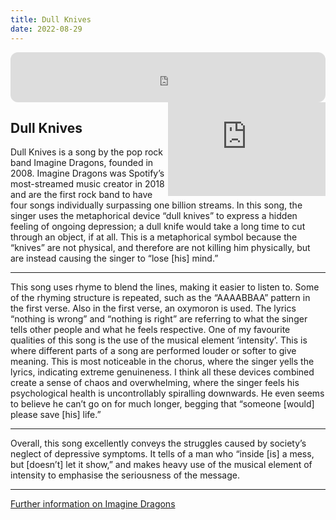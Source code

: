 ```yaml
---
title: Dull Knives
date: 2022-08-29
---
```


<iframe align="center" style="border-radius:12px" src="https://open.spotify.com/embed/track/3vThV17aiX6dGokusu6j8N?utm_source=generator&theme=0" width="100%" height="80" frameBorder="0" allowfullscreen="" allow="autoplay; clipboard-write; encrypted-media; fullscreen; picture-in-picture"></iframe>

<br>

<iframe align="right" width="50%" src="https://www.youtube-nocookie.com/embed/7mr8go10ICQ" title="YouTube video player" frameborder="0" allow="accelerometer; autoplay; clipboard-write; encrypted-media; gyroscope; picture-in-picture" allowfullscreen></iframe>

## Dull Knives

Dull Knives is a song by the pop rock band Imagine Dragons, founded in 2008. Imagine Dragons was Spotify’s most-streamed music creator in 2018 and are the first rock band to have four songs individually surpassing one billion streams.
In this song, the singer uses the metaphorical device “dull knives” to express a hidden feeling of ongoing depression; a dull knife would take a long time to cut through an object, if at all. This is a metaphorical symbol because the “knives” are not physical, and therefore are not killing him physically, but are instead causing the singer to “lose [his] mind.”

---

This song uses rhyme to blend the lines, making it easier to listen to. Some of the rhyming structure is repeated, such as the “AAAABBAA” pattern in the first verse. Also in the first verse, an oxymoron is used. The lyrics “nothing is wrong” and “nothing is right” are referring to what the singer tells other people and what he feels respective.
One of my favourite qualities of this song is the use of the musical element ‘intensity’. This is where different parts of a song are performed louder or softer to give meaning. This is most noticeable in the chorus, where the singer yells the lyrics, indicating extreme genuineness.
I think all these devices combined create a sense of chaos and overwhelming, where the singer feels his psychological health is uncontrollably spiralling downwards. He even seems to believe he can’t go on for much longer, begging that “someone [would] please save [his] life.”

---

Overall, this song excellently conveys the struggles caused by society’s neglect of depressive symptoms. It tells of a man who “inside [is] a mess, but [doesn’t] let it show,” and makes heavy use of the musical element of intensity to emphasise the seriousness of the message.

---

[Further information on Imagine Dragons](https://en.wikipedia.org/wiki/Imagine_Dragons)
